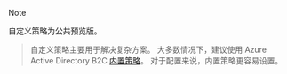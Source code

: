 > [!NOTE]
> 自定义策略为公共预览版。

> 自定义策略主要用于解决复杂方案。 大多数情况下，建议使用 Azure Active Directory B2C [内置策略](..\articles\active-directory-b2c\active-directory-b2c-reference-policies.md)。 对于配置来说，内置策略更容易设置。


